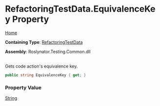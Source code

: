 # RefactoringTestData\.EquivalenceKey Property

[Home](../../../../README.md)

**Containing Type**: [RefactoringTestData](../README.md)

**Assembly**: Roslynator\.Testing\.Common\.dll

\
Gets code action's equivalence key\.

```csharp
public string EquivalenceKey { get; }
```

### Property Value

[String](https://docs.microsoft.com/en-us/dotnet/api/system.string)

